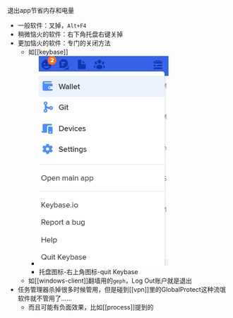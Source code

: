 退出app节省内存和电量
- 一般软件：叉掉，`Alt+F4`
- 稍微恼火的软件：右下角托盘右键关掉
- 更加恼火的软件：专门的关闭方法
  - 如[[keybase]]
    - ![](quit-keybase.png)
    - 托盘图标-右上角图标-quit Keybase
  - 如[[windows-client]]翻墙用的`geph`，Log Out账户就是退出
- 任务管理器杀掉很多时候管用，但是碰到[[vpn]]里的GlobalProtect这种流氓软件就不管用了……
  - 而且可能有负面效果，比如[[process]]提到的